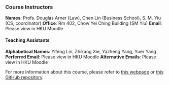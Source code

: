 ### Course Instructors

**Names**: Profs. Douglas Arner (Law), Chen Lin (Business School), S. M. Yiu (CS, coordinator)
**Office**: Rm 402, Chow Yei Ching Building (SM Yiu)
**Email**: Please view in HKU Moodle

#### Teaching Assistants

**Alphabetical Names**: Yifeng Lin, Zhikang Xie, Yazheng Yang, Yuer Yang
**Perferred Email**: Please view in HKU Moodle
**Alternative Emails**: Please view in HKU Moodle

For more information about this course, please refer to [this webpage](https://commoncore.hku.hk/ccst9080/) or [this GitHub repository](https://github.com/BatchClayderman/CCST9080_FinTech). 

